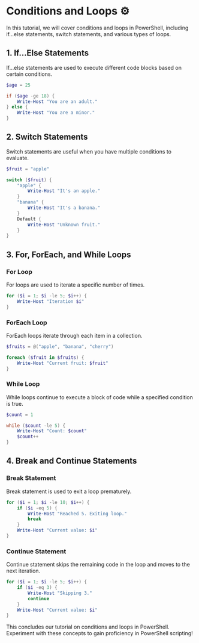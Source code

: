 # Conditions and Loops ⚙️

In this tutorial, we will cover conditions and loops in PowerShell, including if...else statements, switch statements, and various types of loops.

## 1. If...Else Statements

If...else statements are used to execute different code blocks based on certain conditions.

```powershell
$age = 25

if ($age -ge 18) {
    Write-Host "You are an adult."
} else {
    Write-Host "You are a minor."
}
```

## 2. Switch Statements

Switch statements are useful when you have multiple conditions to evaluate.

```powershell
$fruit = "apple"

switch ($fruit) {
    "apple" {
        Write-Host "It's an apple."
    }
    "banana" {
        Write-Host "It's a banana."
    }
    Default {
        Write-Host "Unknown fruit."
    }
}
```

## 3. For, ForEach, and While Loops

### For Loop

For loops are used to iterate a specific number of times.

```powershell
for ($i = 1; $i -le 5; $i++) {
    Write-Host "Iteration $i"
}
```

### ForEach Loop

ForEach loops iterate through each item in a collection.

```powershell
$fruits = @("apple", "banana", "cherry")

foreach ($fruit in $fruits) {
    Write-Host "Current fruit: $fruit"
}
```

### While Loop

While loops continue to execute a block of code while a specified condition is true.

```powershell
$count = 1

while ($count -le 5) {
    Write-Host "Count: $count"
    $count++
}
```

## 4. Break and Continue Statements

### Break Statement

Break statement is used to exit a loop prematurely.

```powershell
for ($i = 1; $i -le 10; $i++) {
    if ($i -eq 5) {
        Write-Host "Reached 5. Exiting loop."
        break
    }
    Write-Host "Current value: $i"
}
```

### Continue Statement

Continue statement skips the remaining code in the loop and moves to the next iteration.

```powershell
for ($i = 1; $i -le 5; $i++) {
    if ($i -eq 3) {
        Write-Host "Skipping 3."
        continue
    }
    Write-Host "Current value: $i"
}
```

This concludes our tutorial on conditions and loops in PowerShell. Experiment with these concepts to gain proficiency in PowerShell scripting!
